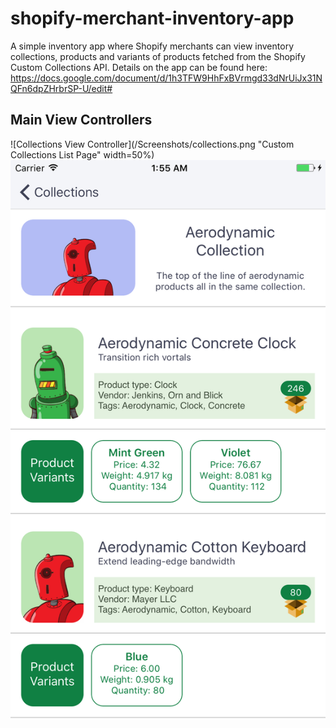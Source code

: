 # shopify-merchant-inventory-app

A simple inventory app where Shopify merchants can view inventory collections, products and variants of products fetched from the Shopify Custom Collections API. Details on the app can be found here: https://docs.google.com/document/d/1h3TFW9HhFxBVrmgd33dNrUiJx31NQFn6dpZHrbrSP-U/edit#

## Main View Controllers

![Collections View Controller](/Screenshots/collections.png "Custom Collections List Page" width=50%)
![Collection Details Controller](/Screenshots/collection_details_1.png "Collection Details Page")
